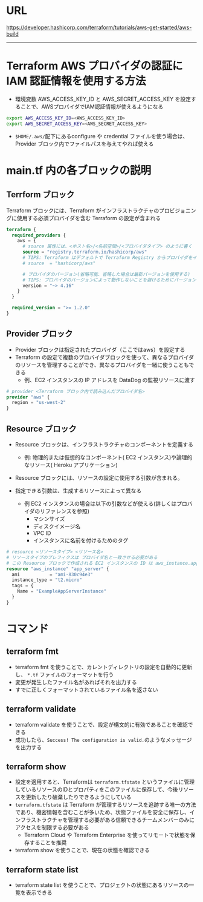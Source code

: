 # URL
https://developer.hashicorp.com/terraform/tutorials/aws-get-started/aws-build

---

# Terraform AWS プロバイダの認証に IAM 認証情報を使用する方法
- 環境変数 AWS_ACCESS_KEY_ID と AWS_SECRET_ACCESS_KEY を設定することで、AWSプロバイダでIAM認証情報が使えるようになる

```sh
export AWS_ACCESS_KEY_ID=<AWS_ACCESS_KEY_ID>
export AWS_SECRET_ACCESS_KEY=<AWS_SECRET_ACCESS_KEY>
```

- `$HOME/.aws/`配下にあるconfigure や credential ファイルを使う場合は、Provider ブロック内でファイルパスを与えてやれば使える

# main.tf 内の各ブロックの説明
## Terrform ブロック
Terraform ブロックには、Terraform がインフラストラクチャのプロビジョニングに使用する必須プロバイダを含む Terraform の設定が含まれる

```tf
terraform {
  required_providers {
    aws = {
      # source 属性には、<ホスト名>/<名前空間>/<プロバイダタイプ> のように書く
      source = "registry.terraform.io/hashicorp/aws"
      # TIPS: Terraform はデフォルトで Terraform Registry からプロバイダをインストールするため下のような省略が可能
      # source  = "hashicorp/aws"

      # プロバイダのバージョン(省略可能、省略した場合は最新バージョンを使用する)
      # TIPS: プロバイダのバージョンによって動作しないことを避けるためにバージョンを制約しておくことを推奨
      version = "~> 4.16"
    }
  }

  required_version = ">= 1.2.0"
}
```

## Provider ブロック
- Provider ブロックは指定されたプロバイダ（ここではaws）を設定する
- Terraform の設定で複数のプロバイダブロックを使って、異なるプロバイダのリソースを管理することができ、異なるプロバイダを一緒に使うこともできる
  - 例、EC2 インスタンスの IP アドレスを DataDog の監視リソースに渡す

```tf
# provider <Terraform ブロック内で読み込んだプロバイダ名>
provider "aws" {
  region = "us-west-2"
}
```

## Resource ブロック
- Resource ブロックは、インフラストラクチャのコンポーネントを定義する
  - 例: 物理的または仮想的なコンポーネント( EC2 インスタンス)や論理的なリソース( Heroku アプリケーション)

- Resource ブロックには、リソースの設定に使用する引数が含まれる。
- 指定できる引数は、生成するリソースによって異なる
  - 例 EC2 インスタンスの場合は以下の引数などが使える(詳しくはプロバイダのリファレンスを参照)
    - マシンサイズ
    - ディスクイメージ名
    - VPC ID
    - インスタンスに名前を付けるためのタグ

```tf
# resource <リソースタイプ> <リソース名>
# リソースタイプのプレフィクスは プロバイダ名と一致させる必要がある
# この Resource ブロックで作成される EC2 インスタンスの ID は aws_instance.app_server になる
resource "aws_instance" "app_server" {
  ami           = "ami-830c94e3"
  instance_type = "t2.micro"
  tags = {
    Name = "ExampleAppServerInstance"
  }
}
```

# コマンド
## terraform fmt
- terraform fmt を使うことで、カレントディレクトリの設定を自動的に更新し、 `*.tf` ファイルのフォーマットを行う
- 変更が発生したファイル名があればそれを出力する
- すでに正しくフォーマットされているファイル名を返さない

## terraform validate
- terraform validate を使うことで、設定が構文的に有効であることを確認できる
- 成功したら、`Success! The configuration is valid.`のようなメッセージを出力する

## terraform show
- 設定を適用すると、Terraformは `terraform.tfstate` というファイルに管理しているリソースのIDとプロパティをこのファイルに保存して、今後リソースを更新したり破棄したりできるようにしている
- `terraform.tfstate` は Terraform が管理するリソースを追跡する唯一の方法であり、機密情報を含むことが多いため、状態ファイルを安全に保存し、インフラストラクチャを管理する必要がある信頼できるチームメンバーのみにアクセスを制限する必要がある
  - Terraform Cloud や Terraform Enterprise を使ってリモートで状態を保存することを推奨
- terraform show を使うことで、現在の状態を確認できる

## terraform state list
- terraform state list を使うことで、プロジェクトの状態にあるリソースの一覧を表示できる
